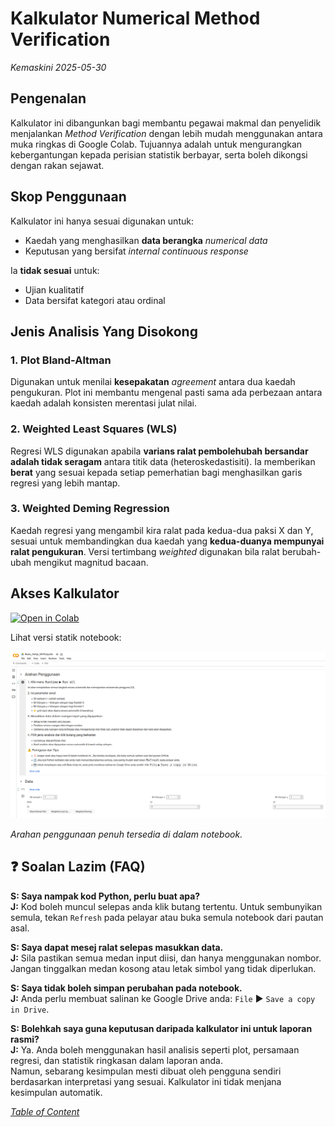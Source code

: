 # Kalkulator Numerical Method Verification
*Kemaskini 2025-05-30*

## Pengenalan
Kalkulator ini dibangunkan bagi membantu pegawai makmal dan penyelidik menjalankan *Method Verification* dengan lebih mudah menggunakan antara muka ringkas di Google Colab. Tujuannya adalah untuk mengurangkan kebergantungan kepada perisian statistik berbayar, serta boleh dikongsi dengan rakan sejawat.

## Skop Penggunaan
Kalkulator ini hanya sesuai digunakan untuk:
- Kaedah yang menghasilkan **data berangka** *numerical data*
- Keputusan yang bersifat *internal continuous response*

Ia **tidak sesuai** untuk:
- Ujian kualitatif
- Data bersifat kategori atau ordinal

## Jenis Analisis Yang Disokong
### 1. **Plot Bland-Altman**
Digunakan untuk menilai **kesepakatan** *agreement* antara dua kaedah pengukuran. Plot ini membantu mengenal pasti sama ada perbezaan antara kaedah adalah konsisten merentasi julat nilai.

### 2. **Weighted Least Squares (WLS)**
Regresi WLS digunakan apabila **varians ralat pembolehubah bersandar adalah tidak seragam** antara titik data (heteroskedastisiti). Ia memberikan **berat** yang sesuai kepada setiap pemerhatian bagi menghasilkan garis regresi yang lebih mantap.

### 3. **Weighted Deming Regression**
Kaedah regresi yang mengambil kira ralat pada kedua-dua paksi X dan Y, sesuai untuk membandingkan dua kaedah yang **kedua-duanya mempunyai ralat pengukuran**. Versi tertimbang *weighted* digunakan bila ralat berubah-ubah mengikut magnitud bacaan.

## Akses Kalkulator

[![Open in Colab](https://colab.research.google.com/assets/colab-badge.svg)](https://colab.research.google.com/github/sithsenz/50senzofsith/blob/main/Kalkulator/Buku_Kerja_MVN.ipynb)

Lihat versi statik notebook:

![](Images/kalkulatorMVN.png)

*Arahan penggunaan penuh tersedia di dalam notebook.*

## ❓ Soalan Lazim (FAQ)

**S: Saya nampak kod Python, perlu buat apa?**  
**J:** Kod boleh muncul selepas anda klik butang tertentu. Untuk sembunyikan semula, tekan `Refresh` pada pelayar atau buka semula notebook dari pautan asal.

**S: Saya dapat mesej ralat selepas masukkan data.**  
**J:** Sila pastikan semua medan input diisi, dan hanya menggunakan nombor. Jangan tinggalkan medan kosong atau letak simbol yang tidak diperlukan.

**S: Saya tidak boleh simpan perubahan pada notebook.**  
**J:** Anda perlu membuat salinan ke Google Drive anda: `File` ▶ `Save a copy in Drive`.

**S: Bolehkah saya guna keputusan daripada kalkulator ini untuk laporan rasmi?**  
**J:** Ya. Anda boleh menggunakan hasil analisis seperti plot, persamaan regresi, dan statistik ringkasan dalam laporan anda.  
Namun, sebarang kesimpulan mesti dibuat oleh pengguna sendiri berdasarkan interpretasi yang sesuai. Kalkulator ini tidak menjana kesimpulan automatik.

*[Table of Content](../index.md)*
